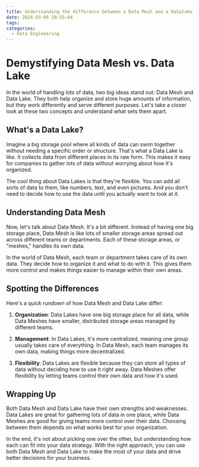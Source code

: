 ```yaml
---
title: Understanding the difference between a Data Mesh and a Datalake
date: 2024-03-06 20:55:04
tags:
categories:
  - Data Engineering
---
```


# Demystifying Data Mesh vs. Data Lake

In the world of handling lots of data, two big ideas stand out: Data Mesh and Data Lake. They both help organize and store huge amounts of information, but they work differently and serve different purposes. Let's take a closer look at these two concepts and understand what sets them apart.

## What's a Data Lake?

Imagine a big storage pool where all kinds of data can swim together without needing a specific order or structure. That's what a Data Lake is like. It collects data from different places in its raw form. This makes it easy for companies to gather lots of data without worrying about how it's organized.

The cool thing about Data Lakes is that they're flexible. You can add all sorts of data to them, like numbers, text, and even pictures. And you don't need to decide how to use the data until you actually want to look at it.

## Understanding Data Mesh

Now, let's talk about Data Mesh. It's a bit different. Instead of having one big storage place, Data Mesh is like lots of smaller storage areas spread out across different teams or departments. Each of these storage areas, or "meshes," handles its own data.

In the world of Data Mesh, each team or department takes care of its own data. They decide how to organize it and what to do with it. This gives them more control and makes things easier to manage within their own areas.

## Spotting the Differences

Here's a quick rundown of how Data Mesh and Data Lake differ:

1. **Organization**: Data Lakes have one big storage place for all data, while Data Meshes have smaller, distributed storage areas managed by different teams.

2. **Management**: In Data Lakes, it's more centralized, meaning one group usually takes care of everything. In Data Mesh, each team manages its own data, making things more decentralized.

3. **Flexibility**: Data Lakes are flexible because they can store all types of data without deciding how to use it right away. Data Meshes offer flexibility by letting teams control their own data and how it's used.

## Wrapping Up

Both Data Mesh and Data Lake have their own strengths and weaknesses. Data Lakes are great for gathering lots of data in one place, while Data Meshes are good for giving teams more control over their data. Choosing between them depends on what works best for your organization.

In the end, it's not about picking one over the other, but understanding how each can fit into your data strategy. With the right approach, you can use both Data Mesh and Data Lake to make the most of your data and drive better decisions for your business.
